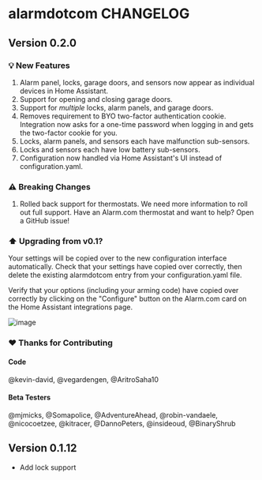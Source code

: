 # alarmdotcom CHANGELOG

## Version 0.2.0

### 💡 New Features

1. Alarm panel, locks, garage doors, and sensors now appear as individual devices in Home Assistant.
2. Support for opening and closing garage doors.
3. Support for _multiple_ locks, alarm panels, and garage doors.
4. Removes requirement to BYO two-factor authentication cookie. Integration now asks for a one-time password when logging in and gets the two-factor cookie for you.
5. Locks, alarm panels, and sensors each have malfunction sub-sensors.
6. Locks and sensors each have low battery sub-sensors.
7. Configuration now handled via Home Assistant's UI instead of configuration.yaml.

### ⚠️ Breaking Changes

1. Rolled back support for thermostats. We need more information to roll out full support. Have an Alarm.com thermostat and want to help? Open a GitHub issue!

### ⬆️ Upgrading from v0.1?

Your settings will be copied over to the new configuration interface automatically. Check that your settings have copied over correctly, then delete the existing alarmdotcom entry from your configuration.yaml file.

Verify that your options (including your arming code) have copied over correctly by clicking on the "Configure" button on the Alarm.com card on the Home Assistant integrations page.

![image](https://user-images.githubusercontent.com/466460/150624822-10e83560-d888-4bc1-9b2b-7024b97cae2d.png)

### ❤️ Thanks for Contributing
#### Code
@kevin-david, @vegardengen, @AritroSaha10 
#### Beta Testers
@mjmicks, @Somapolice, @AdventureAhead, @robin-vandaele, @nicocoetzee, @kitracer, @DannoPeters, @insideoud, @BinaryShrub

## Version 0.1.12
- Add lock support
